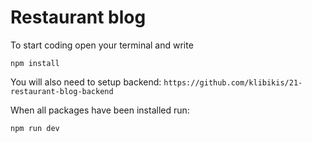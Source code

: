 # Restaurant blog

To start coding open your terminal and write

```npm install```

You will also need to setup backend:
```https://github.com/klibikis/21-restaurant-blog-backend```

When all packages have been installed run:

```npm run dev```
